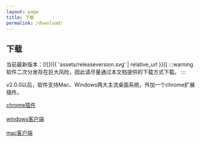 ```yaml
---
layout: page
title: 下载
permalink: /download/
---
```

## 下载
当前最新版本：[![]({{ 'assets/releaseversion.svg' | relative_url }})]
:::warning
软件二次分发存在巨大风险，因此请尽量通过本文档提供的下载方式下载。
:::

v2.0.0以后，软件支持Mac、Windows两大主流桌面系统，外加一个chrome扩展插件。

<a href="http://www.imageai.fun:9999/xiaoisudu-chrome-2.0.zip" target="_blank">chrome插件</a>
<br/><br/>
<a href="http://www.imageai.fun:9999/xiaoisudu-win-x64.zip" target="_blank">windows客户端</a>
<br/><br/>
<a href="http://www.imageai.fun:9999/xiaoisudu-darwin-x64.zip" target="_blank">mac客户端</a>
